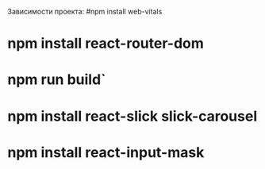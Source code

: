 ﻿Зависимости проекта: 
#npm install web-vitals
# npm install react-router-dom
# npm run build`
# npm install react-slick slick-carousel
# npm install react-input-mask

